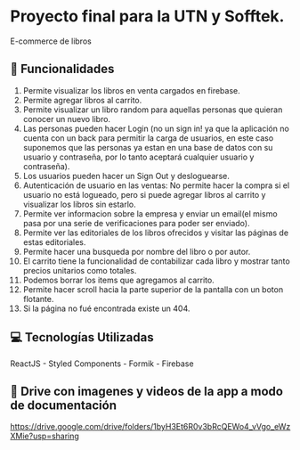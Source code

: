 # Proyecto final para la UTN y Sofftek.

E-commerce de libros

## 💼 Funcionalidades

1. Permite visualizar los libros en venta cargados en firebase.
2. Permite agregar libros al carrito.
3. Permite visualizar un libro random para aquellas personas que quieran conocer un nuevo libro.
5. Las personas pueden hacer Login (no un sign in! ya que la aplicación no cuenta con un back para permitir la carga de usuarios, en este caso suponemos que las personas ya estan en una base de datos con su usuario y contraseña, por lo tanto aceptará cualquier usuario y contraseña).
6. Los usuarios pueden hacer un Sign Out y desloguearse.
7. Autenticación de usuario en las ventas: No permite hacer la compra si el usuario no está logueado, pero si puede agregar libros al carrito y visualizar los libros sin estarlo.
8. Permite ver informacion sobre la empresa y enviar un email(el mismo pasa por una serie de verificaciones para poder ser enviado).
9. Permite ver las editoriales de los libros ofrecidos y visitar las páginas de estas editoriales.
10. Permite hacer una busqueda por nombre del libro o por autor.
11. El carrito tiene la funcionalidad de contabilizar cada libro y mostrar tanto precios unitarios como totales.
12. Podemos borrar los items que agregamos al carrito.
13. Permite hacer scroll hacia la parte superior de la pantalla con un boton flotante.
14. Si la página no fué encontrada existe un 404.


## 💻 Tecnologías Utilizadas

ReactJS - Styled Components - Formik - Firebase

## 📎 Drive con imagenes y videos de la app a modo de documentación

https://drive.google.com/drive/folders/1byH3Et6R0v3bRcQEWo4_vVgo_eWzXMie?usp=sharing
